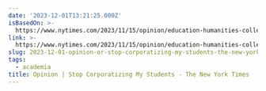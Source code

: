 ```yaml
---
date: '2023-12-01T13:21:25.000Z'
isBasedOn: >-
  https://www.nytimes.com/2023/11/15/opinion/education-humanities-college-degree.html
link: >-
  https://www.nytimes.com/2023/11/15/opinion/education-humanities-college-degree.html
slug: 2023-12-01-opinion-or-stop-corporatizing-my-students-the-new-york-times
tags:
  - academia
title: Opinion | Stop Corporatizing My Students - The New York Times
---
```


